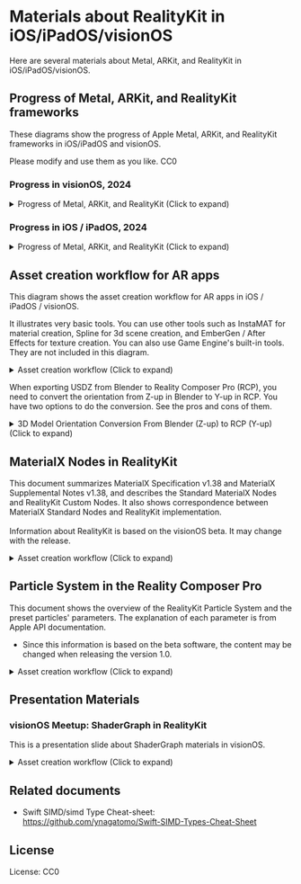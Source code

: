 # Materials about RealityKit in iOS/iPadOS/visionOS

Here are several materials about Metal, ARKit, and RealityKit in iOS/iPadOS/visionOS.


## Progress of Metal, ARKit, and RealityKit frameworks

These diagrams show the progress of Apple Metal, ARKit, and RealityKit frameworks in iOS/iPadOS and visionOS.

Please modify and use them as you like. CC0

### Progress in visionOS, 2024

<details>
<summary> Progress of Metal, ARKit, and RealityKit (Click to expand) </summary>

- File [PDF](files/progressOfvisionOS2024.pdf)
- File [Keynote](files/progressOfvisionOS2024.key)

![Image](files/progressOfvisionOS2024.png)

</details>


### Progress in iOS / iPadOS, 2024

<details>
<summary> Progress of Metal, ARKit, and RealityKit (Click to expand) </summary>

- File [PDF](files/progressOfMetalARKitRealityKit2024a.pdf)
- File [Keynote](files/progressOfMetalARKitRealityKit2024a.key)

![Image](files/progressOfMetalARKitRealityKit2024a.png)

</details>


## Asset creation workflow for AR apps

This diagram shows the asset creation workflow for AR apps in iOS / iPadOS / visionOS.

It illustrates very basic tools.
You can use other tools such as InstaMAT for material creation, Spline for 3d scene creation, and EmberGen / After Effects for texture creation.
You can also use Game Engine's built-in tools.
They are not included in this diagram.

<details>
<summary> Asset creation workflow (Click to expand) </summary>

- File [PDF](files/assetCreationWorkflow2024_r3.pdf)
- File [Keynote](files/assetCreationWorkflow2024_r3.key)

![Image](files/assetCreationWorkflow2024_r3.png)

</details>

When exporting USDZ from Blender to Reality Composer Pro (RCP), you need to convert the orientation from Z-up in Blender to Y-up in RCP.
You have two options to do the conversion. See the pros and cons of them.

<details>
<summary> 3D Model Orientation Conversion From Blender (Z-up) to RCP (Y-up) (Click to expand) </summary>

- File [PDF](files/modelConversionFromBlenderToRCP_r1.pdf)
- File [Keynote](files/modelConversionFromBlenderToRCP_r1.key)

![Image](files/modelConversionFromBlenderToRCP_r1.png)

</details>

## MaterialX Nodes in RealityKit

This document summarizes MaterialX Specification v1.38 and MaterialX Supplemental Notes v1.38, and describes the Standard MaterialX Nodes and RealityKit Custom Nodes.
It also shows correspondence between MaterialX Standard Nodes and RealityKit implementation.<br><br>
Information about RealityKit is based on the visionOS beta. It may change with the release.

<details>
<summary> Asset creation workflow (Click to expand) </summary>

- File [PDF](files/MaterialXNodesInRealityKit_R01a.pdf)
- File [Numbers](files/MaterialXNodesInRealityKit_R01a.numbers)

![Image](files/MaterialXNodesInRealityKit_R01a.png)

</details>


## Particle System in the Reality Composer Pro

This document shows the overview of the RealityKit Particle System and the preset particles' parameters.
The explanation of each parameter is from Apple API documentation.

* Since this information is based on the beta software, the content may be changed when releasing the version 1.0.

<details>
<summary> Asset creation workflow (Click to expand) </summary>

- File [PDF](files/PresetParticlesInRealityComposerProR202308d.pdf)
- File [Keynote](files/PresetParticlesInRealityComposerProR202308d.key)

![Image](files/PresetParticlesInRealityComposerProR202308c.png)

</details>


## Presentation Materials

### visionOS Meetup: ShaderGraph in RealityKit

This is a presentation slide about ShaderGraph materials in visionOS.

<details>
<summary> Asset creation workflow (Click to expand) </summary>

- Sep 27, 2023
- File [PDF](files/shaderGraphInRK_2023en.pdf)
- File [Keynote](files/shaderGraphInRK_2023en.key)

- File (Japanese) [PDF](files/shaderGraphInRK_2023.pdf)
- File (Japanese) [Keynote](files/shaderGraphInRK_2023.key)

![Image](files/shaderGraphInRK_2023en.png)

</details>


## Related documents

- Swift SIMD/simd Type Cheat-sheet: https://github.com/ynagatomo/Swift-SIMD-Types-Cheat-Sheet

## License

License: CC0
